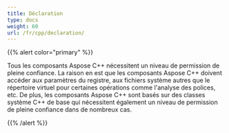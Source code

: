 ```yaml
---
title: Déclaration
type: docs
weight: 60
url: /fr/cpp/declaration/
---
```


{{% alert color="primary" %}} 

Tous les composants Aspose C++ nécessitent un niveau de permission de pleine confiance. La raison en est que les composants Aspose C++ doivent accéder aux paramètres du registre, aux fichiers système autres que le répertoire virtuel pour certaines opérations comme l'analyse des polices, etc. De plus, les composants Aspose C++ sont basés sur des classes système C++ de base qui nécessitent également un niveau de permission de pleine confiance dans de nombreux cas. 

{{% /alert %}}